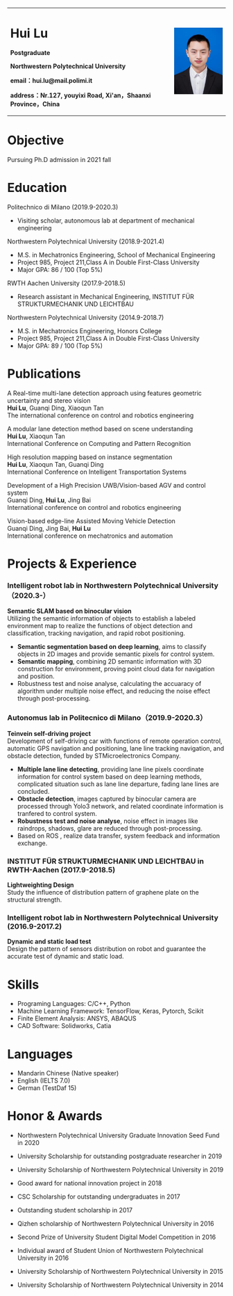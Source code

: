 <div>
<table border="0">
  <tr>
    <td width="75%">
      <h1>Hui Lu</h1>
      <p><b>Postgraduate</b></p>
      <p><b>Northwestern Polytechnical University</b></p>
      <p><b>email：hui.lu@mail.polimi.it</b></p>
      <p><b>address：Nr.127, youyixi Road, Xi'an，Shaanxi Province，China</b></p>
    </td>
    <td width="25%">
      <img src="/简历.png" width="100%">
    </td>
  </tr>
</table>
</div>

# Objective
Pursuing Ph.D admission in 2021 fall
# Education
Politechnico di Milano    (2019.9-2020.3)
- Visiting scholar, autonomous lab at department of mechanical engineering

Northwestern Polytechnical University      (2018.9-2021.4)
- M.S. in Mechatronics Engineering, School of Mechanical Engineering
- Project 985, Project 211,Class A in Double First-Class University
- Major GPA: 86 / 100 (Top 5%)

RWTH Aachen University    (2017.9-2018.5)
- Research assistant in Mechanical Engineering, INSTITUT FÜR STRUKTURMECHANIK UND LEICHTBAU

Northwestern Polytechnical University      (2014.9-2018.7)
- M.S. in Mechatronics Engineering, Honors College
- Project 985, Project 211,Class A in Double First-Class University
- Major GPA: 89 / 100 (Top 5%)

# Publications
A Real-time multi-lane detection approach using features geometric uncertainty and stereo vision  
**Hui Lu**, Guanqi Ding, Xiaoqun Tan  
The international conference on control and robotics engineering  

A modular lane detection method based on scene understanding  
**Hui Lu**, Xiaoqun Tan  
International Conference on Computing and Pattern Recognition  

High resolution mapping based on instance segmentation  
**Hui Lu**, Xiaoqun Tan, Guanqi Ding  
International Conference on Intelligent Transportation Systems  

Development of a High Precision UWB/Vision-based AGV and control system  
Guanqi Ding, **Hui Lu**, Jing Bai  
International conference on control and robotics engineering  

Vision-based edge-line Assisted Moving Vehicle Detection  
Guanqi Ding, Jing Bai, **Hui Lu**  
International conference on mechatronics and automation  



# Projects & Experience

### Intelligent robot lab in Northwestern Polytechnical University（2020.3-）
**Semantic SLAM based on binocular vision**  
Utilizing the semantic information of objects to establish a labeled environment map to realize the functions of object detection and classification, tracking navigation, and rapid robot positioning.
- **Semantic segmentation based on deep learning**, aims to classify objects in 2D images and provide semantic pixels for control system.
- **Semantic mapping**, combining 2D semantic information with 3D construction for environment, proving point cloud data for navigation and position.
- Robustness test and noise analyse, calculating the accuaracy of algorithm under multiple noise effect, and reducing the noise effect through post-processing.

### Autonomus lab in Politecnico di Milano（2019.9-2020.3）
**Teinvein self-driving project**  
Development of self-driving car with functions of remote operation control, automatic GPS navigation and positioning, lane line tracking navigation, and obstacle detection, funded by STMicroelectronics Company.
- **Multiple lane line detecting**, providing lane line pixels coordinate information for control system based on deep learning methods, complicated situation such as lane line departure, fading lane lines are concluded.
- **Obstacle detection**, images captured by binocular camera are processed through Yolo3 network, and related coordinate information is tranfered to control system.
- **Robustness test and noise analyse**, noise effect in images like raindrops, shadows, glare are reduced through post-processing.
- Based on ROS , realize data transfer, system feedback and information exchange.

### INSTITUT FÜR STRUKTURMECHANIK UND LEICHTBAU in RWTH-Aachen (2017.9-2018.5) 
**Lightweighting Design**  
Study the influence of distribution pattern of graphene plate on the structural strength.

### Intelligent robot lab in Northwestern Polytechnical University (2016.9-2017.2) 
**Dynamic and static load test**  
Design the pattern of sensors distribution on robot and guarantee the accurate test of dynamic and static load.

# Skills
- Programing Languages: C/C++, Python
- Machine Learning Framework: TensorFlow, Keras, Pytorch, Scikit
- Finite Element Analysis: ANSYS, ABAQUS
- CAD Software: Solidworks, Catia

# Languages
- Mandarin Chinese (Native speaker)
- English (IELTS 7.0)
- German (TestDaf 15)

# Honor & Awards

- Northwestern Polytechnical University Graduate Innovation Seed Fund in 2020

- University Scholarship for outstanding postgraduate researcher in 2019

- University Scholarship of Northwestern Polytechnical University in 2019

- Good award for national innovation project in 2018

- CSC Scholarship for outstanding undergraduates in 2017

- Outstanding student scholarship in 2017

- Qizhen scholarship of Northwestern Polytechnical University in 2016

- Second Prize of University Student Digital Model Competition in 2016

- Individual award of Student Union of Northwestern Polytechnical University in 2016

- University Scholarship of Northwestern Polytechnical University in 2015

- University Scholarship of Northwestern Polytechnical University in 2014





